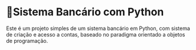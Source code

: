 # 🏦Sistema Bancário com Python

Este é um projeto simples de um sistema bancário em Python, com sistema de criação e acesso a contas, baseado no paradigma orientado a objetos de programação.
